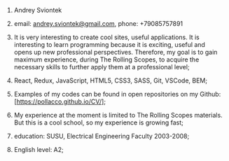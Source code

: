 1. Andrey Sviontek

2. email: andrey.sviontek@gmail.com, phone: +79085757891

3. It is very interesting to create cool sites, useful applications. It is interesting to learn programming because it is exciting, useful and opens up new professional perspectives. Therefore, my goal is to gain maximum experience, during The Rolling Scopes, to acquire the necessary skills to further apply them at a professional level;

4. React, Redux, JavaScript, HTML5, CSS3, SASS, Git, VSCode, BEM;
 
5. Examples of my codes can be found in open repositories on my Github: [https://pollacco.github.io/CV/];

6. My experience at the moment is limited to The Rolling Scopes materials. But this is a cool school, so my experience is growing fast;

7. education: SUSU, Electrical Engineering Faculty 2003-2008;

8. English level: A2;
